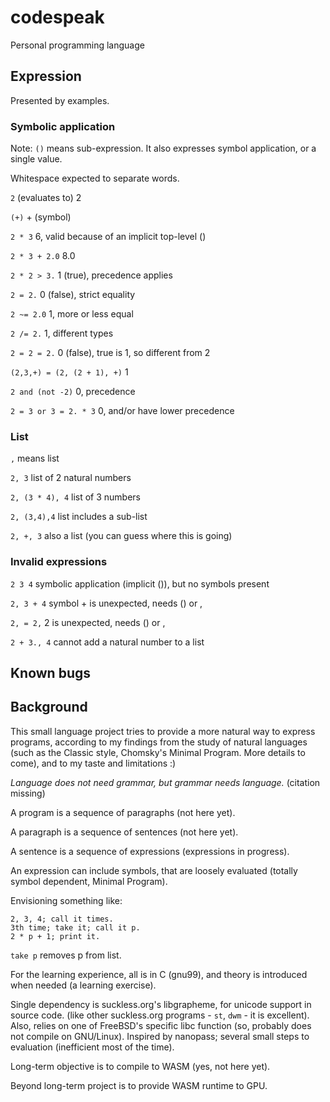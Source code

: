 # codespeak
Personal programming language

## Expression

Presented by examples.

### Symbolic application

Note: `()` means sub-expression.
It also expresses symbol application, or a single value.

Whitespace expected to separate words.

`2` (evaluates to) 2

`(+)` + (symbol)

`2 * 3` 6, valid because of an implicit top-level ()

`2 * 3 + 2.0` 8.0 

`2 * 2 > 3.` 1 (true), precedence applies

`2 = 2.` 0 (false), strict equality

`2 ~= 2.0` 1, more or less equal

`2 /= 2.` 1, different types

`2 = 2 = 2.` 0 (false), true is 1, so different from 2

`(2,3,+) = (2, (2 + 1), +)` 1

`2 and (not -2)` 0, precedence

`2 = 3 or 3 = 2. * 3` 0, and/or have lower precedence

### List

`,` means list

`2, 3` list of 2 natural numbers

`2, (3 * 4), 4` list of 3 numbers

`2, (3,4),4` list includes a sub-list

`2, +, 3` also a list (you can guess where this is going)

### Invalid expressions

`2 3 4` symbolic application (implicit ()), but no symbols present

`2, 3 + 4` symbol + is unexpected, needs () or ,

`2, = 2,` 2 is unexpected, needs () or ,

`2 + 3., 4` cannot add a natural number to a list

## Known bugs


## Background

This small language project tries to provide a more natural way to express programs, 
according to my findings from the study of natural languages 
(such as the Classic style, Chomsky's Minimal Program. More details to come),
and to my taste and limitations :)

*Language does not need grammar, but grammar needs language.* (citation missing)

A program is a sequence of paragraphs (not here yet).

A paragraph is a sequence of sentences (not here yet).

A sentence is a sequence of expressions (expressions in progress).

An expression can include symbols, that are loosely evaluated (totally symbol dependent, Minimal Program).

Envisioning something like:

```
2, 3, 4; call it times. 
3th time; take it; call it p. 
2 * p + 1; print it.
```

`take p` removes p from list.

For the learning experience, all is in C (gnu99), and theory is introduced when needed (a learning exercise).

Single dependency is suckless.org's libgrapheme, for unicode support in source code.
(like other suckless.org programs - `st`, `dwm` - it is excellent).
Also, relies on one of FreeBSD's specific libc function (so, probably does not compile on GNU/Linux).
Inspired by nanopass; several small steps to evaluation (inefficient most of the time).

Long-term objective is to compile to WASM (yes, not here yet).

Beyond long-term project is to provide WASM runtime to GPU.


